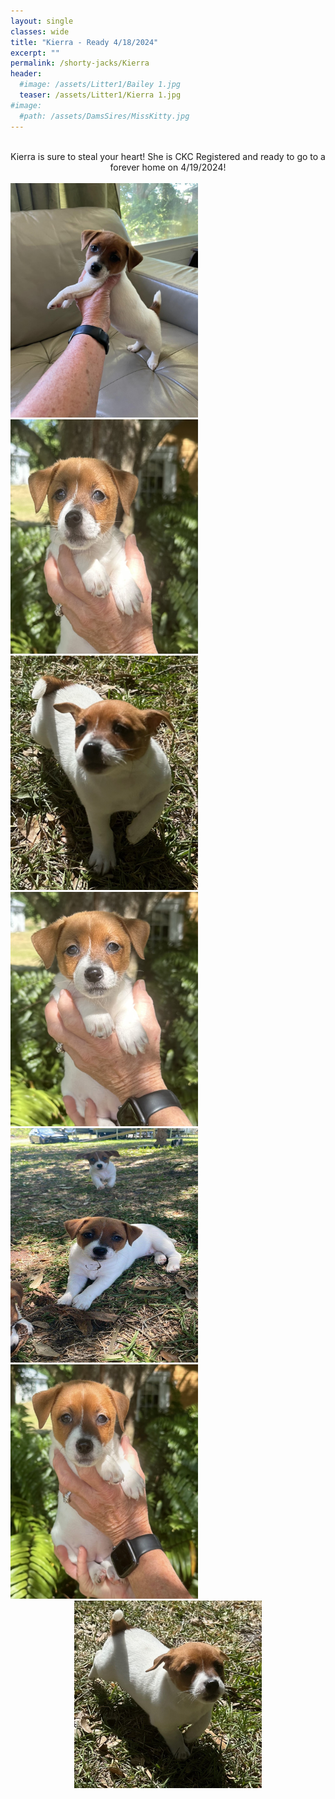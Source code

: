 ```yaml
---
layout: single
classes: wide
title: "Kierra - Ready 4/18/2024"
excerpt: ""
permalink: /shorty-jacks/Kierra
header: 
  #image: /assets/Litter1/Bailey 1.jpg
  teaser: /assets/Litter1/Kierra 1.jpg
#image:
  #path: /assets/DamsSires/MissKitty.jpg
--- 
```

 <br>
 <center>Kierra is sure to steal your heart!
 She is CKC Registered and ready to go to a forever home on 4/19/2024!</center>
<br>
 <img src="/assets/Litter1/Kierra.jpg" alt="Ace1" style="width:300px;height:375px;">
 <img src="/assets/Litter1/Kierra 2.jpg" alt="Ace1" style="width:300px;height:375px;"> 
 <img src="/assets/Litter1/Kierra 5.jpg" alt="Ace1" style="width:300px;height:375px;">
 <img src="/assets/Litter1/Kierra 3.jpg" alt="Ace1" style="width:300px;height:375px;"> 
 <img src="/assets/Litter1/Kierra2.jpg" alt="Ace1" style="width:300px;height:375px;"> 
 <img src="/assets/Litter1/Kierra 1.jpg" alt="Ace1" style="width:300px;height:375px;">

 <center><img src="/assets/Litter1/Kierra 4.jpg" alt="Ace1" style="width:300px;height:300px;"></center>
